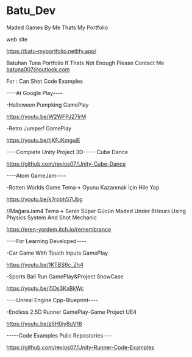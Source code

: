 # Batu_Dev
 
Maded Games By Me Thats My Portfolio

web site

https://batu-myportfolio.netlify.app/

Batuhan Tuna Portfolio
If Thats Not Enough Please Contact Me
batuna007@outlook.com

For : Can Shot Code Examples

----At Google Play----

-Halloween Pumpking GamePlay

https://youtu.be/W2WFPJ27IrM

-Retro Jumper! GamePlay

https://youtu.be/tjKFJKmgujE

----Complete Unity Project 3D----
-Cube Dance

https://github.com/revios07/Unity-Cube-Dance

----Atom GameJam----

-Rotten Worlds Game
Tema-> Oyunu Kazanmak İçin Hile Yap

https://youtu.be/k7rpbh57Ubg

//MağaraJam4
Tema-> Senin Süper Gücün
Maded Under 6Hours
Using Physics System And Shot Mechanic

https://eren-yordem.itch.io/remembrance

----For Learning Developed----

-Car Game With Touch Inputs GamePlay

https://youtu.be/1KTBS6c_Zh4

-Sports Ball Run GamePlay&Project ShowCase

https://youtu.be/i5Ds3KxBkWc

----Unreal Engine Cpp-Blueprint----

-Endless 2.5D Runner GamePlay-Game Project UE4

https://youtu.be/z6H0iy8uV18

-----Code Examples Pulic Repostories----

https://github.com/revios07/Unity-Runner-Code-Examples
